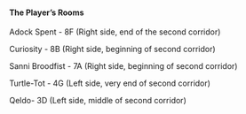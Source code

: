 #### The Player’s Rooms 

Adock Spent - 8F (Right side, end of the second corridor) 

Curiosity - 8B (Right side, beginning of second corridor) 

Sanni Broodfist - 7A (Right side, beginning of second corridor) 

Turtle-Tot - 4G (Left side, very end of second corridor) 

Qeldo- 3D (Left side, middle of second corridor)
